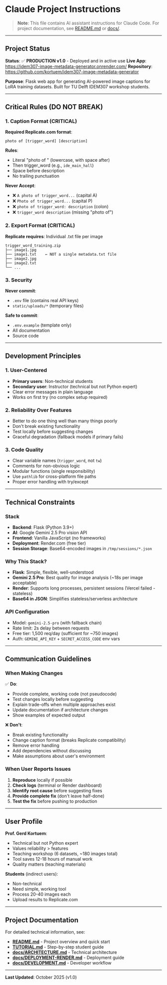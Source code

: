 # Claude Project Instructions

> **Note**: This file contains AI assistant instructions for Claude Code.
> For project documentation, see [README.md](README.md) or [docs/](docs/).

---

## Project Status

**Status**: ✅ **PRODUCTION v1.0** - Deployed and in active use
**Live App**: https://idem307-image-metadata-generator.onrender.com/
**Repository**: https://github.com/kortuem/idem307-image-metadata-generator

**Purpose**: Flask web app for generating AI-powered image captions for LoRA training datasets. Built for TU Delft IDEM307 workshop students.

---

## Critical Rules (DO NOT BREAK)

### 1. Caption Format (CRITICAL)

**Required Replicate.com format**:
```
photo of [trigger_word] [description]
```

**Rules**:
- Literal "photo of " (lowercase, with space after)
- Then trigger_word (e.g., `ide_main_hall`)
- Space before description
- No trailing punctuation

**Never Accept**:
- ❌ `A photo of trigger_word...` (capital A)
- ❌ `Photo of trigger_word...` (capital P)
- ❌ `photo of trigger_word: description` (colon)
- ❌ `trigger_word description` (missing "photo of")

### 2. Export Format (CRITICAL)

**Replicate requires**: Individual .txt file per image
```
trigger_word_training.zip
├── image1.jpg
├── image1.txt    ← NOT a single metadata.txt file
├── image2.jpg
├── image2.txt
└── ...
```

### 3. Security

**Never commit**:
- `.env` file (contains real API keys)
- `static/uploads/*` (temporary files)

**Safe to commit**:
- `.env.example` (template only)
- All documentation
- Source code

---

## Development Principles

### 1. User-Centered
- **Primary users**: Non-technical students
- **Secondary user**: Instructor (technical but not Python expert)
- Clear error messages in plain language
- Works on first try (no complex setup required)

### 2. Reliability Over Features
- Better to do one thing well than many things poorly
- Don't break existing functionality
- Test locally before suggesting changes
- Graceful degradation (fallback models if primary fails)

### 3. Code Quality
- Clear variable names (`trigger_word`, not `tw`)
- Comments for non-obvious logic
- Modular functions (single responsibility)
- Use `pathlib` for cross-platform file paths
- Proper error handling with try/except

---

## Technical Constraints

### Stack
- **Backend**: Flask (Python 3.9+)
- **AI**: Google Gemini 2.5 Pro vision API
- **Frontend**: Vanilla JavaScript (no frameworks)
- **Deployment**: Render.com (free tier)
- **Session Storage**: Base64-encoded images in `/tmp/sessions/*.json`

### Why This Stack?
- **Flask**: Simple, flexible, well-understood
- **Gemini 2.5 Pro**: Best quality for image analysis (~18s per image acceptable)
- **Render**: Supports long processes, persistent sessions (Vercel failed - stateless)
- **Base64 in JSON**: Simplifies stateless/serverless architecture

### API Configuration
- Model: `gemini-2.5-pro` (with fallback chain)
- Rate limit: 2s delay between requests
- Free tier: 1,500 req/day (sufficient for ~750 images)
- Auth: `GEMINI_API_KEY` + `SECRET_ACCESS_CODE` env vars

---

## Communication Guidelines

### When Making Changes

✅ **Do**:
- Provide complete, working code (not pseudocode)
- Test changes locally before suggesting
- Explain trade-offs when multiple approaches exist
- Update documentation if architecture changes
- Show examples of expected output

❌ **Don't**:
- Break existing functionality
- Change caption format (breaks Replicate compatibility)
- Remove error handling
- Add dependencies without discussing
- Make assumptions about user's environment

### When User Reports Issues

1. **Reproduce** locally if possible
2. **Check logs** (terminal or Render dashboard)
3. **Identify root cause** before suggesting fixes
4. **Provide complete fix** (don't leave half-done)
5. **Test the fix** before pushing to production

---

## User Profile

**Prof. Gerd Kortuem**:
- Technical but not Python expert
- Values reliability > features
- Teaching workshop (6 datasets, ~180 images total)
- Tool saves 12-18 hours of manual work
- Quality matters (teaching materials)

**Students** (indirect users):
- Non-technical
- Need simple, working tool
- Process 20-40 images each
- Upload results to Replicate.com

---

## Project Documentation

For detailed technical information, see:

- **[README.md](README.md)** - Project overview and quick start
- **[TUTORIAL.md](TUTORIAL.md)** - Step-by-step student guide
- **[docs/ARCHITECTURE.md](docs/ARCHITECTURE.md)** - Technical architecture
- **[docs/DEPLOYMENT-RENDER.md](docs/DEPLOYMENT-RENDER.md)** - Deployment guide
- **[docs/DEVELOPMENT.md](docs/DEVELOPMENT.md)** - Developer workflow

---

**Last Updated**: October 2025 (v1.0)
